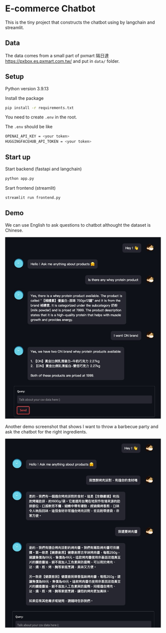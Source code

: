 # E-commerce Chatbot

This is the tiny project that constructs the chatbot using by langchain and streamlit.

## Data

The data comes from a small part of pxmart 隔日達 https://pxbox.es.pxmart.com.tw/ and put in `data/` folder.

## Setup

Python version 3.9.13

Install the package 

```bash
pip install -r requirements.txt
```

You need to create `.env` in the root.

The `.env` should be like

```bash
OPENAI_API_KEY = <your token>
HUGGINGFACEHUB_API_TOKEN = <your token>
```

## Start up

Start backend (fastapi and langchain)

```bash
python app.py
```

Srart frontend (streamlit)

```bash
streamlit run frontend.py
```

## Demo

We can use English to ask questions to chatbot althought the dataset is Chinese.

![](figure/demo1.jpeg)


Another demo screenshot that shows I want to throw a barbecue party and ask the chatbot for the right ingredients.

![](figure/demo2.jpeg)
